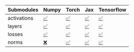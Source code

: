 | Submodules   | Numpy                                                                                                                           | Torch                                                                                                                           | Jax                                                                                                                             | Tensorflow                                                                                                                      |
|:-------------|:--------------------------------------------------------------------------------------------------------------------------------|:--------------------------------------------------------------------------------------------------------------------------------|:--------------------------------------------------------------------------------------------------------------------------------|:--------------------------------------------------------------------------------------------------------------------------------|
| activations  | <a href="https://github.com/unifyai/ivy/runs/8282239933?check_suite_focus=true" rel="noopener noreferrer" target="_blank">✅</a> | <a href="https://github.com/unifyai/ivy/runs/8282240108?check_suite_focus=true" rel="noopener noreferrer" target="_blank">✅</a> | <a href="https://github.com/unifyai/ivy/runs/8282240299?check_suite_focus=true" rel="noopener noreferrer" target="_blank">✅</a> | <a href="https://github.com/unifyai/ivy/runs/8282240449?check_suite_focus=true" rel="noopener noreferrer" target="_blank">✅</a> |
| layers       | <a href="https://github.com/unifyai/ivy/runs/8282239979?check_suite_focus=true" rel="noopener noreferrer" target="_blank">✅</a> | <a href="https://github.com/unifyai/ivy/runs/8282240149?check_suite_focus=true" rel="noopener noreferrer" target="_blank">✅</a> | <a href="https://github.com/unifyai/ivy/runs/8282240343?check_suite_focus=true" rel="noopener noreferrer" target="_blank">✅</a> | <a href="https://github.com/unifyai/ivy/runs/8282240477?check_suite_focus=true" rel="noopener noreferrer" target="_blank">✅</a> |
| losses       | <a href="https://github.com/unifyai/ivy/runs/8282240022?check_suite_focus=true" rel="noopener noreferrer" target="_blank">✅</a> | <a href="https://github.com/unifyai/ivy/runs/8282240200?check_suite_focus=true" rel="noopener noreferrer" target="_blank">✅</a> | <a href="https://github.com/unifyai/ivy/runs/8282240377?check_suite_focus=true" rel="noopener noreferrer" target="_blank">✅</a> | <a href="https://github.com/unifyai/ivy/runs/8282240505?check_suite_focus=true" rel="noopener noreferrer" target="_blank">✅</a> |
| norms        | <a href="https://github.com/unifyai/ivy/runs/8282240057?check_suite_focus=true" rel="noopener noreferrer" target="_blank">❌</a> | <a href="https://github.com/unifyai/ivy/runs/8282240257?check_suite_focus=true" rel="noopener noreferrer" target="_blank">✅</a> | <a href="https://github.com/unifyai/ivy/runs/8282240405?check_suite_focus=true" rel="noopener noreferrer" target="_blank">✅</a> | <a href="https://github.com/unifyai/ivy/runs/8282240528?check_suite_focus=true" rel="noopener noreferrer" target="_blank">✅</a> |